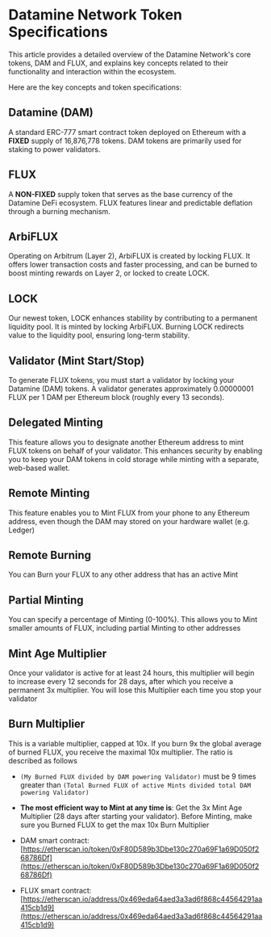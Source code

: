 # Datamine Network Token Specifications

This article provides a detailed overview of the Datamine Network's core tokens, DAM and FLUX, and explains key concepts related to their functionality and interaction within the ecosystem.

Here are the key concepts and token specifications:

## Datamine (DAM)
A standard ERC-777 smart contract token deployed on Ethereum with a **FIXED** supply of 16,876,778 tokens. DAM tokens are primarily used for staking to power validators.

## FLUX
A **NON-FIXED** supply token that serves as the base currency of the Datamine DeFi ecosystem. FLUX features linear and predictable deflation through a burning mechanism.

## ArbiFLUX
Operating on Arbitrum (Layer 2), ArbiFLUX is created by locking FLUX. It offers lower transaction costs and faster processing, and can be burned to boost minting rewards on Layer 2, or locked to create LOCK.

## LOCK
Our newest token, LOCK enhances stability by contributing to a permanent liquidity pool. It is minted by locking ArbiFLUX. Burning LOCK redirects value to the liquidity pool, ensuring long-term stability.

## Validator (Mint Start/Stop)
To generate FLUX tokens, you must start a validator by locking your Datamine (DAM) tokens. A validator generates approximately 0.00000001 FLUX per 1 DAM per Ethereum block (roughly every 13 seconds).

## Delegated Minting
This feature allows you to designate another Ethereum address to mint FLUX tokens on behalf of your validator. This enhances security by enabling you to keep your DAM tokens in cold storage while minting with a separate, web-based wallet.

## Remote Minting
This feature enables you to Mint FLUX from your phone to any Ethereum address, even though the DAM may stored on your hardware wallet (e.g. Ledger)

## Remote Burning
You can Burn your FLUX to any other address that has an active Mint

## Partial Minting
You can specify a percentage of Minting (0-100%). This allows you to Mint smaller amounts of FLUX, including partial Minting to other addresses

## Mint Age Multiplier
Once your validator is active for at least 24 hours, this multiplier will begin to increase every 12 seconds for 28 days, after which you receive a permanent 3x multiplier. You will lose this Multiplier each time you stop your validator 

## Burn Multiplier
This is a variable multiplier, capped at 10x. If you burn 9x the global average of burned FLUX, you receive the maximal 10x multiplier. The ratio is described as follows 

- `(My Burned FLUX divided by DAM powering Validator)` must be 9 times greater than `(Total Burned FLUX of active Mints divided total DAM powering Validator)`

- **The most efficient way to Mint at any time is**: Get the 3x Mint Age Multiplier (28 days after starting your validator). Before Minting, make sure you Burned FLUX to get the max 10x Burn Multiplier


- DAM smart contract: [https://etherscan.io/token/0xF80D589b3Dbe130c270a69F1a69D050f268786Df](https://etherscan.io/token/0xF80D589b3Dbe130c270a69F1a69D050f268786Df)

- FLUX smart contract: [https://etherscan.io/address/0x469eda64aed3a3ad6f868c44564291aa415cb1d9](https://etherscan.io/address/0x469eda64aed3a3ad6f868c44564291aa415cb1d9)